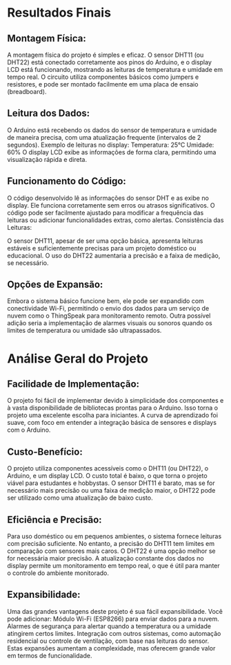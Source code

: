 # Resultados Finais
## Montagem Física:

A montagem física do projeto é simples e eficaz. O sensor DHT11 (ou DHT22) está conectado corretamente aos pinos do Arduino, e o display LCD está funcionando, mostrando as leituras de temperatura e umidade em tempo real.
O circuito utiliza componentes básicos como jumpers e resistores, e pode ser montado facilmente em uma placa de ensaio (breadboard).

## Leitura dos Dados:

O Arduino está recebendo os dados do sensor de temperatura e umidade de maneira precisa, com uma atualização frequente (intervalos de 2 segundos).
Exemplo de leituras no display:
Temperatura: 25°C
Umidade: 60%
O display LCD exibe as informações de forma clara, permitindo uma visualização rápida e direta.

## Funcionamento do Código:

O código desenvolvido lê as informações do sensor DHT e as exibe no display. Ele funciona corretamente sem erros ou atrasos significativos.
O código pode ser facilmente ajustado para modificar a frequência das leituras ou adicionar funcionalidades extras, como alertas.
Consistência das Leituras:

O sensor DHT11, apesar de ser uma opção básica, apresenta leituras estáveis e suficientemente precisas para um projeto doméstico ou educacional.
O uso do DHT22 aumentaria a precisão e a faixa de medição, se necessário.

## Opções de Expansão:

Embora o sistema básico funcione bem, ele pode ser expandido com conectividade Wi-Fi, permitindo o envio dos dados para um serviço de nuvem como o ThingSpeak para monitoramento remoto.
Outra possível adição seria a implementação de alarmes visuais ou sonoros quando os limites de temperatura ou umidade são ultrapassados.

# Análise Geral do Projeto

## Facilidade de Implementação:

O projeto foi fácil de implementar devido à simplicidade dos componentes e à vasta disponibilidade de bibliotecas prontas para o Arduino. Isso torna o projeto uma excelente escolha para iniciantes.
A curva de aprendizado foi suave, com foco em entender a integração básica de sensores e displays com o Arduino.

## Custo-Benefício:

O projeto utiliza componentes acessíveis como o DHT11 (ou DHT22), o Arduino, e um display LCD. O custo total é baixo, o que torna o projeto viável para estudantes e hobbystas.
O sensor DHT11 é barato, mas se for necessário mais precisão ou uma faixa de medição maior, o DHT22 pode ser utilizado como uma atualização de baixo custo.

## Eficiência e Precisão:

Para uso doméstico ou em pequenos ambientes, o sistema fornece leituras com precisão suficiente. No entanto, a precisão do DHT11 tem limites em comparação com sensores mais caros. O DHT22 é uma opção melhor se for necessária maior precisão.
A atualização constante dos dados no display permite um monitoramento em tempo real, o que é útil para manter o controle do ambiente monitorado.

## Expansibilidade:

Uma das grandes vantagens deste projeto é sua fácil expansibilidade. Você pode adicionar:
Módulo Wi-Fi (ESP8266) para enviar dados para a nuvem.
Alarmes de segurança para alertar quando a temperatura ou a umidade atingirem certos limites.
Integração com outros sistemas, como automação residencial ou controle de ventilação, com base nas leituras do sensor.
Estas expansões aumentam a complexidade, mas oferecem grande valor em termos de funcionalidade.

